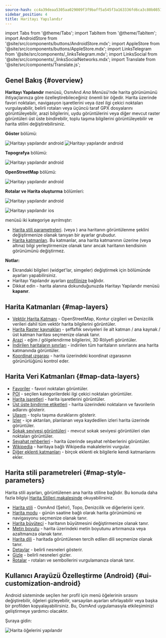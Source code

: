 ```yaml
---
source-hash: cc4a39deaa5305aa029009f3f9baff5a545f3a163336fd6ca3c80b085166c351
sidebar_position: 4
title: Haritayı Yapılandır
---
```

import Tabs from '@theme/Tabs';
import TabItem from '@theme/TabItem';
import AndroidStore from '@site/src/components/buttons/AndroidStore.mdx';
import AppleStore from '@site/src/components/buttons/AppleStore.mdx';
import LinksTelegram from '@site/src/components/_linksTelegram.mdx';
import LinksSocial from '@site/src/components/_linksSocialNetworks.mdx';
import Translate from '@site/src/components/Translate.js';

## Genel Bakış {#overview}

**Haritayı Yapılandır** menüsü, OsmAnd *Ana Menüsü*'nde harita görünümünü ihtiyaçlarınıza göre özelleştirebileceğiniz önemli bir öğedir. Harita üzerinde favori noktaları, navigasyon işaretlerini veya özel ilgi çekici noktaları vurgulayabilir, belirli rotaları veya üçüncü taraf GPX dosyalarını görüntüleyebilir, arazi bilgilerini, uydu görüntülerini veya diğer mevcut raster görüntüleri üst üste bindirebilir, toplu taşıma bilgilerini görüntüleyebilir ve harita stilini değiştirebilirsiniz.

<Tabs groupId="operating-systems" queryString="current-os">

<TabItem value="android" label="Android">

**Göster** bölümü:

![Haritayı yapılandır android](@site/static/img/map/configure_map_show1_andr.png) ![Haritayı yapılandır android](@site/static/img/map/configure_map_show2_andr.png)

**Topografya** bölümü:

![Haritayı yapılandır android](@site/static/img/map/configure_map_topography_andr.png)

**OpenStreetMap** bölümü:

![Haritayı yapılandır android](@site/static/img/map/configure_map_osm_andr.png)

**Rotalar ve Harita oluşturma** bölümleri:

![Haritayı yapılandır android](@site/static/img/map/configure_map_routes&Map_rendering_andr.png)

</TabItem>

<TabItem value="ios" label="iOS">

![Haritayı yapılandır ios](@site/static/img/map/configure-map-ios.png)

</TabItem>

</Tabs>

**<Translate android="true" ids="configure_map"/>** menüsü iki kategoriye ayrılmıştır:

- [Harita stili parametreleri](#map-style-parameters). **<Translate android="true" ids="map_widget_map_rendering"/>** (veya **<Translate ios="true" ids="map_widget_renderer"/>**) ana haritanın görüntülenme şeklini değiştirmenize olanak tanıyan bir ayarlar grubudur.
- [Harita katmanları](#map-layers). Bu katmanlar, ana harita katmanının üzerine (veya altına) bilgi yerleştirmenize olanak tanır ancak haritanın kendisinin görünümünü değiştirmez.

**Notlar:**

- Ekrandaki bilgileri (widget'lar, simgeler) değiştirmek için [<Translate android="true" ids="layer_map_appearance"/>](../widgets/index.md) bölümünde ayarları yapabilirsiniz.
- Haritayı Yapılandır ayarları [profilinize](../personal/profiles.md) bağlıdır.
- Dikkat edin - harita alanına dokunduğunuzda Haritayı Yapılandır menüsü **kapanır**.

## Harita Katmanları {#map-layers}

- [Vektör Harita Katmanı](../map/vector-maps.md) - OpenStreetMap, Kontur çizgileri ve Denizcilik verileri dahil tüm vektör harita bilgilerini görüntüler.
- [Harita Raster kaynakları](../map/raster-maps.md#select-raster-maps) - şeffaflık seviyeleri ile alt katman / ana kaynak / üst katman haritası seçmenize olanak tanır.
- [Arazi](../plugins/topography.md#hillshade-slope-and-altitude-layers) - eğim / gölgelendirme bilgilerini, 3D Rölyefi görüntüler.
- [İndirilen haritaların sınırları](../map/vector-maps.md#show-borders) - indirilen tüm haritaların sınırlarını ana harita katmanında görüntüler.
- [Koordinat ızgarası](../map/vector-maps.md#coordinates-grid) - harita üzerindeki koordinat ızgarasının görünürlüğünü kontrol eder.

## Harita Veri Katmanları {#map-data-layers}

- [Favoriler](../map/point-layers-on-map.md) - favori noktaları görüntüler.
- [POI](../map/point-layers-on-map.md) - seçilen kategorilerdeki ilgi çekici noktaları görüntüler.
- [Harita işaretleri](../map/point-layers-on-map.md) - harita işaretlerini görüntüler.
- [Üst üste bindirme etiketleri](../map/point-layers-on-map.md) - harita üzerindeki noktaların ve favorilerin adlarını gösterir.
- [Ulaşım](../map/vector-maps.md#transport) - toplu taşıma duraklarını gösterir.
- [İzler](../map/tracks/index.md) - içe aktarılan, planlanan veya kaydedilen izleri harita üzerinde görüntüler.
- [Sokak seviyesi görüntüleri](../plugins/mapillary.md#map-layer) - mevcut sokak seviyesi görüntüleri olan noktaları görüntüler.
- [Seyahat rehberleri](../plan-route/travel-guides.md) - harita üzerinde seyahat rehberlerini görüntüler.
- [Wikipedia](../plugins/wikipedia.md) - haritaya bağlı Wikipedia makalelerini vurgular.
- [Diğer eklenti katmanları](../plugins/index.md#configure-plugin) - birçok eklenti ek bilgilerle kendi katmanlarını ekler.

## Harita stili parametreleri {#map-style-parameters}

Harita stili ayarları, görüntülenen ana harita stiline bağlıdır. Bu konuda daha fazla bilgiyi [Harita Stilleri makalesinde](../map/vector-maps) okuyabilirsiniz.

- [Harita stili](../map/vector-maps.md#default-map-styles) - OsmAnd (Şehir), Topo, Denizcilik ve diğerlerini içerir.
- [Harita modu](../map/vector-maps.md#map-mode) - günün saatine bağlı olarak harita görünümünü ve navigasyonu seçmenize olanak tanır.
- [Harita büyüteci](../map/vector-maps.md#map-magnifier) - haritanın büyütmesini değiştirmenize olanak tanır.
- [Metin boyutu](../map/vector-maps.md#text-size) - harita üzerindeki metin boyutunu artırmanıza veya azaltmanıza olanak tanır.
- [Harita dili](../map/vector-maps.md#map-language) - haritada görüntülenen tercih edilen dili seçmenize olanak tanır.
- [Detaylar](../map/vector-maps.md#details) - belirli nesneleri gösterir.
- [Gizle](../map/vector-maps.md#hide) - belirli nesneleri gizler.
- [Rotalar](../map/vector-maps.md#routes) - rotaları ve sembollerini vurgulamanıza olanak tanır.

## Kullanıcı Arayüzü Özelleştirme (Android) {#ui-customization-android}

Android sisteminde seçilen her profil için <Translate android="true" ids="configure_map"/> menü öğelerinin sırasını değiştirebilir, öğeleri gizleyebilir, varsayılan ayarları sıfırlayabilir veya başka bir profilden kopyalayabilirsiniz. Bu, OsmAnd uygulamasıyla etkileşiminizi geliştirmeye yardımcı olacaktır.

Şuraya gidin: *<Translate android="true" ids="shared_string_menu,configure_profile,ui_customization,configure_map"/>*

![Harita öğelerini yapılandır ](@site/static/img/settings/configure-screen-ui-customization.png)